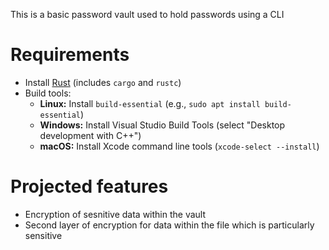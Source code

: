 This is a basic password vault used to hold passwords using a CLI

# Requirements
- Install [Rust](https://rustup.rs/) (includes `cargo` and `rustc`)
- Build tools:
  - **Linux:** Install `build-essential` (e.g., `sudo apt install build-essential`)
  - **Windows:** Install Visual Studio Build Tools (select "Desktop development with C++")
  - **macOS:** Install Xcode command line tools (`xcode-select --install`)


# Projected features
- Encryption of sesnitive data within the vault
- Second layer of encryption for data within the file which is particularly sensitive


